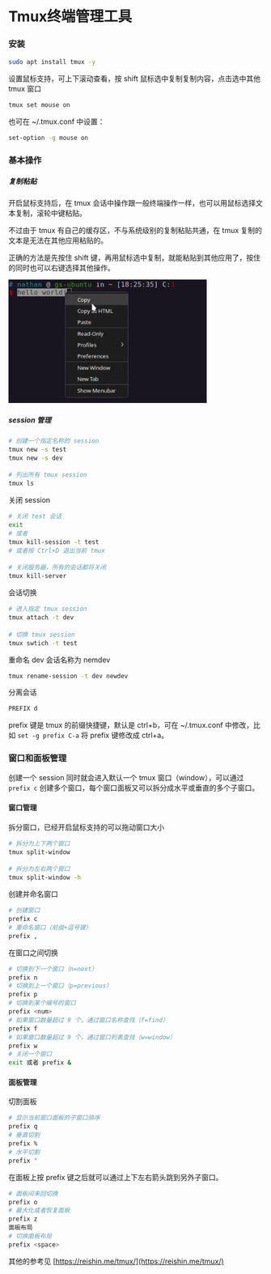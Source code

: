 
# Tmux终端管理工具

### 安装

```bash
sudo apt install tmux -y
```

设置鼠标支持，可上下滚动查看，按 shift 鼠标选中复制复制内容，点击选中其他 tmux 窗口

```bash
tmux set mouse on
```

也可在 ~/.tmux.conf 中设置：

```bash
set-option -g mouse on
```

### 基本操作

##### 复制粘贴

开启鼠标支持后，在 tmux 会话中操作跟一般终端操作一样，也可以用鼠标选择文本复制，滚轮中键粘贴。

不过由于 tmux 有自己的缓存区，不与系统级别的复制粘贴共通，在 tmux 复制的文本是无法在其他应用粘贴的。

正确的方法是先按住 shift 键，再用鼠标选中复制，就能粘贴到其他应用了，按住的同时也可以右键选择其他操作。

![](Assets/Pasted%20image%2020230512182729.png)

##### session 管理

```bash
# 创建一个指定名称的 session
tmux new -s test
tmux new -s dev

# 列出所有 tmux session
tmux ls
```

关闭 session
```bash
# 关闭 test 会话
exit
# 或者
tmux kill-session -t test
# 或者按 Ctrl+D 退出当前 tmux

# 关闭服务器，所有的会话都将关闭
tmux kill-server 
```

会话切换
```bash
# 进入指定 tmux session
tmux attach -t dev

# 切换 tmux session
tmux swtich -t test
```

重命名 dev 会话名称为 nemdev
```bash
tmux rename-session -t dev newdev
```

分离会话
```bash
PREFIX d
```

prefix 键是 tmux 的前缀快捷键，默认是 ctrl+b，可在 ~/.tmux.conf 中修改，比如 `set -g prefix C-a` 将 prefix 键修改成 ctrl+a。

### 窗口和面板管理

创建一个 session 同时就会进入默认一个 tmux 窗口（window），可以通过 `prefix c` 创建多个窗口，每个窗口面板又可以拆分成水平或垂直的多个子窗口。

#### 窗口管理

拆分窗口，已经开启鼠标支持的可以拖动窗口大小

```bash
# 拆分为上下两个窗口
tmux split-window

# 拆分为左右两个窗口
tmux split-window -h
```

创建并命名窗口

```bash
# 创建窗口
prefix c
# 重命名窗口（前缀+逗号键）
prefix ,
```

在窗口之间切换

```bash
# 切换到下一个窗口（n=next）
prefix n
# 切换到上一个窗口（p=previous）
prefix p
# 切换到某个编号的窗口
prefix <num>
# 如果窗口数量超过 9 个，通过窗口名称查找（f=find）
prefix f
# 如果窗口数量超过 9 个，通过窗口列表查找（w=window）
prefix w
# 关闭一个窗口
exit 或者 prefix &
```

#### 面板管理

切割面板
```bash
# 显示当前窗口面板的子窗口排序
prefix q
# 垂直切割
prefix %
# 水平切割
prefix "
```

在面板上按 prefix 键之后就可以通过上下左右箭头跳到另外子窗口。
```bash
# 面板间来回切换
prefix o
# 最大化或者恢复面板
prefix z
面板布局
# 切换面板布局
prefix <space>
```

其他的参考见 [https://reishin.me/tmux/](https://reishin.me/tmux/)